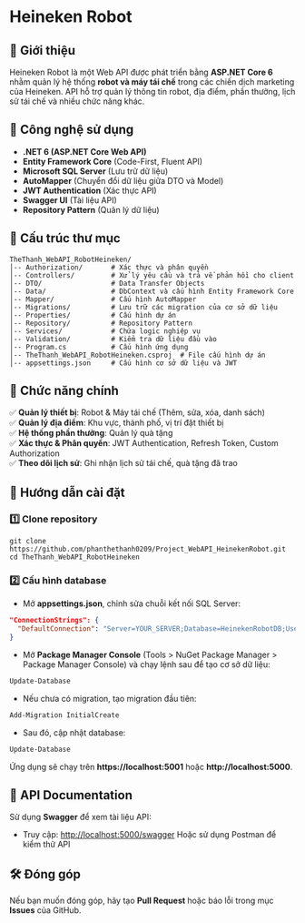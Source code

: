 # Heineken Robot

## 📌 Giới thiệu
Heineken Robot là một Web API được phát triển bằng **ASP.NET Core 6** nhằm quản lý hệ thống **robot và máy tái chế** trong các chiến dịch marketing của Heineken. API hỗ trợ quản lý thông tin robot, địa điểm, phần thưởng, lịch sử tái chế và nhiều chức năng khác.

## 🚀 Công nghệ sử dụng
- **.NET 6 (ASP.NET Core Web API)**
- **Entity Framework Core** (Code-First, Fluent API)
- **Microsoft SQL Server** (Lưu trữ dữ liệu)
- **AutoMapper** (Chuyển đổi dữ liệu giữa DTO và Model)
- **JWT Authentication** (Xác thực API)
- **Swagger UI** (Tài liệu API)
- **Repository Pattern** (Quản lý dữ liệu)

## 📂 Cấu trúc thư mục
```
TheThanh_WebAPI_RobotHeineken/
│-- Authorization/       # Xác thực và phân quyền
│-- Controllers/         # Xử lý yêu cầu và trả về phản hồi cho client
│-- DTO/                 # Data Transfer Objects
│-- Data/                # DbContext và cấu hình Entity Framework Core
│-- Mapper/              # Cấu hình AutoMapper
│-- Migrations/          # Lưu trữ các migration của cơ sở dữ liệu
│-- Properties/          # Cấu hình dự án
│-- Repository/          # Repository Pattern
│-- Services/            # Chứa logic nghiệp vụ
│-- Validation/          # Kiểm tra dữ liệu đầu vào
│-- Program.cs           # Cấu hình ứng dụng
│-- TheThanh_WebAPI_RobotHeineken.csproj  # File cấu hình dự án
│-- appsettings.json     # Cấu hình cơ sở dữ liệu và JWT
```

## 🔑 Chức năng chính
✅ **Quản lý thiết bị**: Robot & Máy tái chế (Thêm, sửa, xóa, danh sách)  
✅ **Quản lý địa điểm**: Khu vực, thành phố, vị trí đặt thiết bị  
✅ **Hệ thống phần thưởng**: Quản lý quà tặng  
✅ **Xác thực & Phân quyền**: JWT Authentication, Refresh Token, Custom Authorization  
✅ **Theo dõi lịch sử**: Ghi nhận lịch sử tái chế, quà tặng đã trao  

## 🔧 Hướng dẫn cài đặt
### 1️⃣ Clone repository
```console
git clone https://github.com/phanthethanh0209/Project_WebAPI_HeinekenRobot.git
cd TheThanh_WebAPI_RobotHeineken
```
### 2️⃣ Cấu hình database
- Mở **appsettings.json**, chỉnh sửa chuỗi kết nối SQL Server:
```json
"ConnectionStrings": {
  "DefaultConnection": "Server=YOUR_SERVER;Database=HeinekenRobotDB;User Id=YOUR_USER;Password=YOUR_PASSWORD;"
}
```
- Mở **Package Manager Console** (Tools > NuGet Package Manager > Package Manager Console) và chạy lệnh sau để tạo cơ sở dữ liệu:
```powershell
Update-Database
```
- Nếu chưa có migration, tạo migration đầu tiên:
```powershell
Add-Migration InitialCreate
```
- Sau đó, cập nhật database:
```powershell
Update-Database
```

Ứng dụng sẽ chạy trên **https://localhost:5001** hoặc **http://localhost:5000**.

## 📖 API Documentation
Sử dụng **Swagger** để xem tài liệu API:
- Truy cập: [http://localhost:5000/swagger](http://localhost:5000/swagger)
Hoặc sử dụng Postman để kiểm thử API

## 🛠 Đóng góp
Nếu bạn muốn đóng góp, hãy tạo **Pull Request** hoặc báo lỗi trong mục **Issues** của GitHub.
